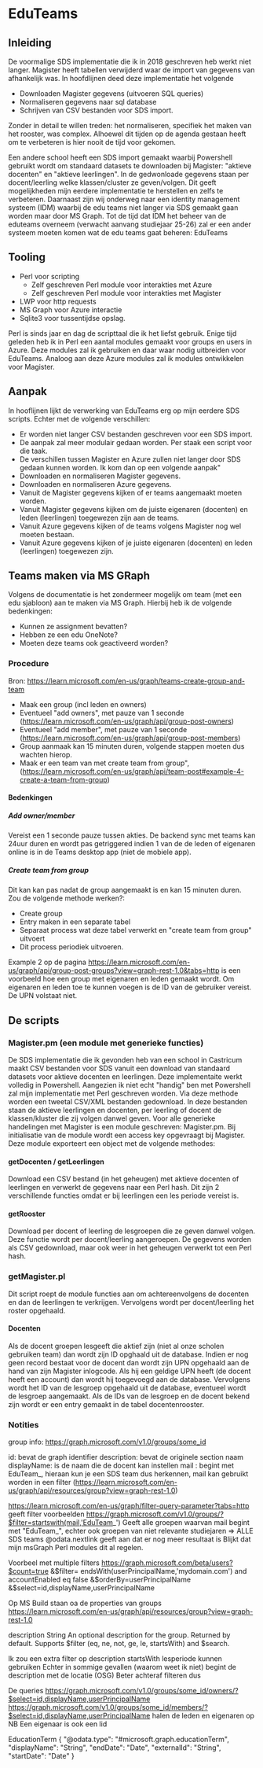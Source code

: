 # EduTeams
## Inleiding
De voormalige SDS implementatie die ik in 2018 geschreven heb werkt niet langer. Magister heeft tabellen verwijderd waar de import van gegevens van afhankelijk was.
In hoofdlijnen deed deze implementatie het volgende
- Downloaden Magister gegevens (uitvoeren SQL queries)
- Normaliseren gegevens naar sql database
- Schrijven van CSV bestanden voor SDS import.

Zonder in detail te willen treden: het normaliseren, specifiek het maken van het rooster, was complex. Alhoewel dit tijden op de agenda gestaan heeft om te verbeteren is hier nooit de tijd voor gekomen.

Een andere school heeft een SDS import gemaakt waarbij Powershell gebruikt wordt om standaard datasets te downloaden bij Magister: "aktieve docenten" en "aktieve leerlingen". In de gedwonloade gegevens staan per docent/leerling welke klassen/cluster ze geven/volgen.
Dit geeft mogelijkheden mijn eerdere implementatie te herstellen en zelfs te verbeteren.
Daarnaast zijn wij onderweg naar een identity management systeem (IDM) waarbij de edu teams niet langer via SDS gemaakt gaan worden maar door MS Graph. Tot de tijd dat IDM het beheer van de eduteams overneem (verwacht aanvang studiejaar 25-26) zal er een ander systeem moeten komen wat de edu teams gaat beheren: EduTeams
## Tooling
- Perl voor scripting
    - Zelf geschreven Perl module voor interakties met Azure
    - Zelf geschreven Perl module voor interakties met Magister
- LWP voor http requests
- MS Graph voor Azure interactie
- Sqlite3 voor tussentijdse opslag.

Perl is sinds jaar en dag de scripttaal die ik het liefst gebruik. Enige tijd geleden heb ik in Perl een aantal modules gemaakt voor groups en users in Azure. Deze modules zal ik gebruiken en daar waar nodig uitbreiden voor EduTeams. Analoog aan deze Azure modules zal ik modules ontwikkelen voor Magister.
## Aanpak
In hooflijnen lijkt de verwerking van EduTeams erg op mijn eerdere SDS scripts. Echter met de volgende verschillen:
- Er worden niet langer CSV bestanden geschreven voor een SDS import. 
- De aanpak zal meer modulair gedaan worden. Per staak een script voor die taak.
- De verschillen tussen Magister en Azure zullen niet langer door SDS gedaan kunnen worden.
Ik kom dan op een volgende aanpak"
- Downloaden en normaliseren Magister gegevens.
- Downloaden en normaliseren Azure gegevens.
- Vanuit de Magister gegevens kijken of er teams aangemaakt moeten worden.
- Vanuit Magister gegevens kijken om de juiste eigenaren (docenten) en leden (leerlingen) toegewezen zijn aan de teams.
- Vanuit Azure gegevens kijken of de teams volgens  Magister nog wel moeten bestaan.
- Vanuit Azure gegevens kijken of je juiste eigenaren (docenten) en leden (leerlingen) toegewezen zijn.
## Teams maken via MS GRaph
Volgens de documentatie is het zondermeer mogelijk om team (met een edu sjabloon) aan te maken via MS Graph. Hierbij heb ik de volgende bedenkingen:
- Kunnen ze assignment bevatten?
- Hebben ze een edu OneNote?
- Moeten deze teams ook geactiveerd worden?
### Procedure
Bron: https://learn.microsoft.com/en-us/graph/teams-create-group-and-team
- Maak een group (incl leden en owners)
- Eventueel "add owners", met pauze van 1 seconde (https://learn.microsoft.com/en-us/graph/api/group-post-owners)
- Eventueel "add member", met pauze van 1 seconde (https://learn.microsoft.com/en-us/graph/api/group-post-members)
- Group aanmaak kan 15 minuten duren, volgende stappen moeten dus wachten hierop.
- Maak er een team van met create team from group", (https://learn.microsoft.com/en-us/graph/api/team-post#example-4-create-a-team-from-group)

#### Bedenkingen
##### Add owner/member
Vereist een 1 seconde pauze tussen akties. De backend sync met teams kan 24uur duren en wordt pas getriggered indien 1 van de de leden of eigenaren online is in de Teams desktop app (niet de mobiele app).
##### Create team from group
Dit kan kan pas nadat de group aangemaakt is en kan 15 minuten duren. Zou de volgende methode werken?:
- Create group
- Entry maken in een separate tabel
- Separaat process wat deze tabel verwerkt en "create team from group" uitvoert
- Dit process periodiek uitvoeren.

Example 2 op de pagina https://learn.microsoft.com/en-us/graph/api/group-post-groups?view=graph-rest-1.0&tabs=http is een voorbeeld hoe een group met eigenaren en leden gemaakt wordt. Om eigenaren en leden toe te kunnen voegen is de ID van de gebruiker vereist. De UPN volstaat niet. 

## De scripts  
### Magister.pm (een module met generieke functies)
De SDS implementatie die ik gevonden heb van een school in Castricum maakt CSV bestanden voor SDS vanuit een download van standaard datasets voor aktieve docenten en leerlingen. Deze implementaite werkt volledig in Powershell. Aangezien ik niet echt "handig" ben met Powershell zal mijn implementatie met Perl geschreven worden. Via deze methode worden een tweetal CSV/XML bestanden gedownload. In deze bestanden staan de aktieve leerlingen en docenten, per leerling of docent de klassen/kluster die zij volgen danwel geven.
Voor alle generieke handelingen met Magister is een module geschreven: Magister.pm. Bij initialisatie van de module wordt een access key opgevraagt bij Magister. Deze module exporteert een object met de volgende methodes:
#### getDocenten / getLeerlingen
Download een CSV bestand (in het geheugen) met aktieve docenten of leerlingen en verwerkt de gegevens naar een Perl hash.
Dit zijn 2 verschillende functies omdat er bij leerlingen een les periode vereist is.
#### getRooster
Download per docent of leerling de lesgroepen die ze geven danwel volgen. Deze functie wordt per docent/leerling aangeroepen. De gegevens worden als CSV gedownload, maar ook weer in het geheugen verwerkt tot een Perl hash.
### getMagister.pl
Dit script roept de module functies aan om achtereenvolgens de docenten en dan de leerlingen te verkrijgen.
Vervolgens wordt per docent/leerling het roster opgehaald.
#### Docenten
Als de docent groepen lesgeeft die aktief zijn (niet al onze scholen gebruiken team) dan wordt zijn ID opghaald uit de database. Indien er nog geen record bestaat voor de docent dan wordt zijn UPN opgehaald aan de hand van zijn Magister inlogcode. Als hij een geldige UPN heeft (de docent heeft een account) dan wordt hij toegevoegd aan de database.
Vervolgens wordt het ID van de lesgroep opgehaald uit de database, eventueel wordt de lesgroep aangemaakt.
Als de IDs van de lesgroep en de docent bekend zijn wordt er een entry gemaakt in de tabel docentenrooster. 

### Notities
group info: https://graph.microsoft.com/v1.0/groups/some_id

id: bevat de graph identifier
description: bevat de originele section naam
displayName: is de naam die de docent kan instellen
mail : begint met EduTeam_, hieraan kun je een SDS team dus herkennen, mail kan gebruikt worden in een filter (https://learn.microsoft.com/en-us/graph/api/resources/group?view=graph-rest-1.0)


https://learn.microsoft.com/en-us/graph/filter-query-parameter?tabs=http geeft filter voorbeelden
https://graph.microsoft.com/v1.0/groups/?$filter=startswith(mail,'EduTeam_')
Geeft alle groepen waarvan mail begint met "EduTeam_", echter ook groepen van niet relevante studiejaren => ALLE SDS teams
@odata.nextlink geeft aan dat er nog meer resultaat is
Blijkt dat mijn msGraph Perl modules dit al regelen.

Voorbeel met multiple filters
https://graph.microsoft.com/beta/users?$count=true
&$filter=
    endsWith(userPrincipalName,'mydomain.com') and 
    accountEnabled eq false
&$orderBy=userPrincipalName
&$select=id,displayName,userPrincipalName

Op MS Build staan oa de properties van groups
https://learn.microsoft.com/en-us/graph/api/resources/group?view=graph-rest-1.0

description	String	An optional description for the group.
Returned by default. Supports $filter (eq, ne, not, ge, le, startsWith) and $search.

Ik zou een extra filter op description startsWith lesperiode kunnen gebruiken
Echter in sommige gevallen (waarom weet ik niet) begint de description met de locatie (OSG)
Beter achteraf filteren dus

De queries
https://graph.microsoft.com/v1.0/groups/some_id/owners/?$select=id,displayName,userPrincipalName
https://graph.microsoft.com/v1.0/groups/some_id/members/?$select=id,displayName,userPrincipalName
halen de leden en eigenaren op
NB Een eigenaar is ook een lid

EducationTerm
{
  "@odata.type": "#microsoft.graph.educationTerm",
  "displayName": "String",
  "endDate": "Date",
  "externalId": "String",
  "startDate": "Date"
}